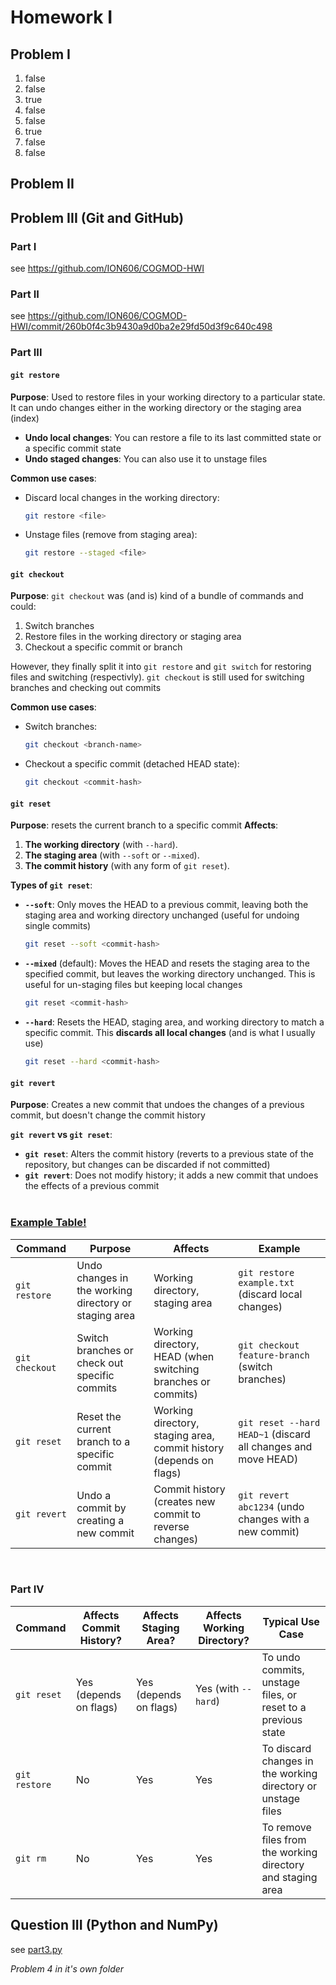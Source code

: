 # Homework I

## Problem I
1. false
2. false
3. true
4. false
5. false
6. true
7. false
8. false

## Problem II


## Problem III (Git and GitHub)
### Part I
see https://github.com/ION606/COGMOD-HWI

### Part II
see https://github.com/ION606/COGMOD-HWI/commit/260b0f4c3b9430a9d0ba2e29fd50d3f9c640c498

### Part III

#### `git restore`

**Purpose**: Used to restore files in your working directory to a particular state. It can undo changes either in the working directory or the staging area (index)

- **Undo local changes**: You can restore a file to its last committed state or a specific commit state
- **Undo staged changes**: You can also use it to unstage files
  
**Common use cases**:
- Discard local changes in the working directory:
  ```bash
  git restore <file>
  ```
- Unstage files (remove from staging area):
  ```bash
  git restore --staged <file>
  ```

#### `git checkout`

**Purpose**: `git checkout` was (and is) kind of a bundle of commands and could:
1. Switch branches
2. Restore files in the working directory or staging area
3. Checkout a specific commit or branch

However, they finally split it into `git restore` and `git switch` for restoring files and switching (respectivly). `git checkout` is still used for switching branches and checking out commits

**Common use cases**:
- Switch branches:
  ```bash
  git checkout <branch-name>
  ```
- Checkout a specific commit (detached HEAD state):
  ```bash
  git checkout <commit-hash>
  ```


#### `git reset`

**Purpose**: resets the current branch to a specific commit
**Affects**:
1. **The working directory** (with `--hard`).
2. **The staging area** (with `--soft` or `--mixed`).
3. **The commit history** (with any form of `git reset`).

**Types of `git reset`**:
- **`--soft`**: Only moves the HEAD to a previous commit, leaving both the staging area and working directory unchanged (useful for undoing single commits)
  ```bash
  git reset --soft <commit-hash>
  ```
- **`--mixed`** (default): Moves the HEAD and resets the staging area to the specified commit, but leaves the working directory unchanged. This is useful for un-staging files but keeping local changes
  ```bash
  git reset <commit-hash>
  ```
- **`--hard`**: Resets the HEAD, staging area, and working directory to match a specific commit. This **discards all local changes** (and is what I usually use)
  ```bash
  git reset --hard <commit-hash>
  ```

#### `git revert`

**Purpose**: Creates a new commit that undoes the changes of a previous commit, but doesn't change the commit history

**`git revert` vs `git reset`**:
- **`git reset`**: Alters the commit history (reverts to a previous state of the repository, but changes can be discarded if not committed)
- **`git revert`**: Does not modify history; it adds a new commit that undoes the effects of a previous commit
<br><br>

<!-- I hate that this has to be h3 to look not terrible, totally disrupts the hirearchy but whatever -->
### <ins>Example Table!</ins>

| Command          | Purpose                                       | Affects                                | Example                  |
|------------------|-----------------------------------------------|----------------------------------------|--------------------------|
| `git restore`    | Undo changes in the working directory or staging area | Working directory, staging area        | `git restore example.txt` (discard local changes) |
| `git checkout`   | Switch branches or check out specific commits | Working directory, HEAD (when switching branches or commits) | `git checkout feature-branch` (switch branches) |
| `git reset`      | Reset the current branch to a specific commit | Working directory, staging area, commit history (depends on flags) | `git reset --hard HEAD~1` (discard all changes and move HEAD) |
| `git revert`     | Undo a commit by creating a new commit       | Commit history (creates new commit to reverse changes) | `git revert abc1234` (undo changes with a new commit) |

<br>

### Part IV

| Command      | Affects Commit History? | Affects Staging Area? | Affects Working Directory? | Typical Use Case                                           |
|--------------|-------------------------|-----------------------|----------------------------|------------------------------------------------------------|
| `git reset`  | Yes (depends on flags)  | Yes (depends on flags) | Yes (with `--hard`)         | To undo commits, unstage files, or reset to a previous state |
| `git restore`| No                      | Yes                   | Yes                        | To discard changes in the working directory or unstage files |
| `git rm`     | No                      | Yes                   | Yes                        | To remove files from the working directory and staging area |


## Question III (Python and NumPy)
see [part3.py](part3.py)


*Problem 4 in it's own folder*